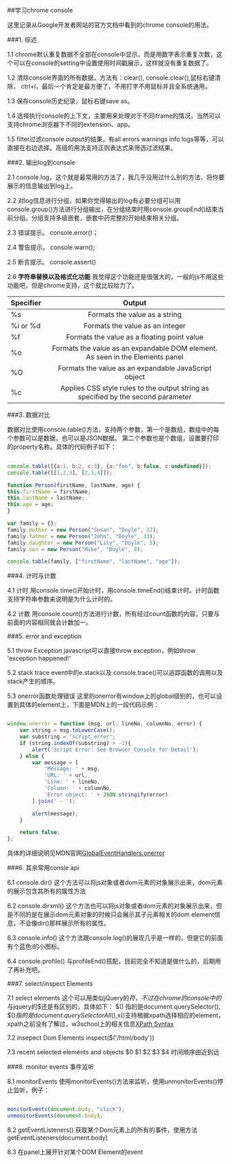 ##学习chrome console

   这里记录从Google开发者网站的官方文档中看到的chrome console的用法。

###1. 综述
  
  1.1 chrome默认重复数据不全部在console中显示，而是用数字表示重复次数，这个可以在console的setting中设置使用时间戳展示，这样就没有重复数据了。

  1.2 清除console界面的所有数据，方法有：clear(), console.clear(),鼠标右键清除， ctrl+l，最后一个肯定是最方便了，不用打字不用鼠标并且全系统通用。

  1.3 保存console历史纪录，鼠标右键save as。

  1.4 选择执行console的上下文，主要用来处理对于不同iframe的情况，当然可以支持chrome浏览器下不同的extension、app。

  1.5 filter过滤console output的结果，有all errors warnings info logs等等，可以直接在右边选择。高级的用法支持正则表达式来筛选过滤结果。

###2. 输出log到console

  2.1 console.log，这个就是最常用的方法了，我几乎没用过什么别的方法，将你要展示的信息输出到log上。

  2.2 对log信息进行分组，如果你觉得输出的log有必要分组可以用console.group()方法进行分组输出，在分组结束时用console.groupEnd()结束当前分组。分组支持多级嵌套，嵌套中药完整的开始结束相关分组。

  2.3 错误提示。 console.error()；

  2.4 警告提示。 console.warn();

  2.5 断言提示。 console.assert()

  2.6 **字符串替换以及格式化功能** 
   我觉得这个功能还是很强大的，一般的js不用这些功能吧，但是chrome支持，这个就比较给力了。

  | Specifier | Output |
  |----------|:-------------:|
  | %s | Formats the value as a string |
  | %i or %d | Formats the value as an integer |
  | %f | Formats the value as a floating point value |
  | %o | Formats the value as an expandable DOM element. As seen in the Elements panel |
  | %O | Formats the value as an expandable JavaScript object |
  | %c | Applies CSS style rules to the output string as specified by the second parameter |

###3. 数据对比
  
  数据对比使用console.table()方法，支持两个参数，第一个是数组，数组中的每个参数可以是数据，也可以是JSON数据。
  第二个参数也是个数组，设置要打印的property名称。具体的代码例子如下：

  ```javascript
    
console.table([{a:1, b:2, c:3}, {a:"foo", b:false, c:undefined}]);
console.table([[1,2,3], [2,3,4]]);

function Person(firstName, lastName, age) {
  this.firstName = firstName;
  this.lastName = lastName;
  this.age = age;
}

var family = {};
family.mother = new Person("Susan", "Doyle", 32);
family.father = new Person("John", "Doyle", 33);
family.daughter = new Person("Lily", "Doyle", 5);
family.son = new Person("Mike", "Doyle", 8);

console.table(family, ["firstName", "lastName", "age"]);

  ```

###4. 计时与计数
  
  4.1 计时
  用console.time()开始计时，用console.timeEnd()结束计时。计时函数支持字符串参数来说明是为什么计时的。

  4.2 计数
  用console.count()方法进行计数，所有经过count函数的内容，只要与前面的内容相同就会计数加一。

###5. error and exception
  
  5.1 throw Exception
  javascript可以直接throw exception，例如throw 'exception happened!'

  5.2 stack trace 
  event中的e.stack以及 console.trace()可以追踪函数的调用以及stack产生的顺序。

  5.3 onerror函数处理错误
  这里的onerror有window上的global级别的，也可以设置到具体的element上，下面是MDN上的一段代码示例：

  ```javascript

  window.onerror = function (msg, url, lineNo, columnNo, error) {
      var string = msg.toLowerCase();
      var substring = "script error";
      if (string.indexOf(substring) > -1){
          alert('Script Error: See Browser Console for Detail');
      } else {
          var message = [
              'Message: ' + msg,
              'URL: ' + url,
              'Line: ' + lineNo,
              'Column: ' + columnNo,
              'Error object: ' + JSON.stringify(error)
          ].join(' - ');

          alert(message);
      }

      return false;
  };

  ```

  具体的详细说明见MDN官网[GlobalEventHandlers.onerror](https://developer.mozilla.org/en-US/docs/Web/API/GlobalEventHandlers/onerror)

###6. 其余常用consle api
  
  6.1 console.dir()
  这个方法可以将js对象或者dom元素的对象展示出来，dom元素的展示包含其所有的属性方法

  6.2 console.dirxml()
  这个方法也可以将js对象或者dom元素的对象展示出来，但是不同的是在展示dom元素对象的时候只会展示其子元素相关的dom element信息，不会像dir()那样展示所有的属性。

  6.3 console.info()
  这个方法跟console.log()的展现几乎是一样的，但是它的前面有个蓝色i的小图标。

  6.4 console.profile()
  与profileEnd()搭配，目前完全不知道是做什么的，后期用了再补充吧。

###7. select/inspect Elements

  7.1 select elements
  这个可以用类似jQuery的$符，不过在chrome的console中的$与jquery的$还是有区别的，具体如下：
  $() 指的是document.querySelector(), $$()指的是document.querySelectorAll(),$x()支持根据xpath选择相应的element，xpath之前没有了解过，w3school上的相关信息[XPath Syntax](http://www.w3schools.com/xml/xpath_syntax.asp)

  7.2 insepect Dom Elements
  inspect($('/html/body'))

  7.3 recent selected elements and objects
  $0 $1 $2 $3 $4 时间顺序由近到远

###8. monitor events 事件监听

  8.1  monitorEvents
  使用monitorEvents()方法来监听，使用unmonitorEvents()停止监听，例子：
  ```javascript

  monitorEvents(document.body, "click");
  unmonitorEvents(document.body);

  ```

  8.2 getEventListeners()
  获取某个Dom元素上的所有的事件，使用方法getEventListeners(document.body)

  8.3 在panel上展开针对某个DOM Element的event